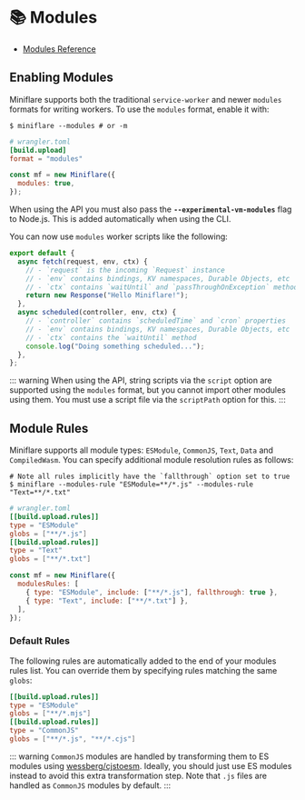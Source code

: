 # 📚 Modules

- [Modules Reference](https://developers.cloudflare.com/workers/cli-wrangler/configuration#modules)

## Enabling Modules

Miniflare supports both the traditional `service-worker` and newer `modules`
formats for writing workers. To use the `modules` format, enable it with:

```shell
$ miniflare --modules # or -m
```

```toml
# wrangler.toml
[build.upload]
format = "modules"
```

```js
const mf = new Miniflare({
  modules: true,
});
```

When using the API you must also pass the **`--experimental-vm-modules`** flag
to Node.js. This is added automatically when using the CLI.

You can now use `modules` worker scripts like the following:

```js
export default {
  async fetch(request, env, ctx) {
    // - `request` is the incoming `Request` instance
    // - `env` contains bindings, KV namespaces, Durable Objects, etc
    // - `ctx` contains `waitUntil` and `passThroughOnException` methods
    return new Response("Hello Miniflare!");
  },
  async scheduled(controller, env, ctx) {
    // - `controller` contains `scheduledTime` and `cron` properties
    // - `env` contains bindings, KV namespaces, Durable Objects, etc
    // - `ctx` contains the `waitUntil` method
    console.log("Doing something scheduled...");
  },
};
```

<!--prettier-ignore-start-->
::: warning
When using the API, string scripts via the `script` option are supported using
the `modules` format, but you cannot import other modules using them. You  must
use a script file via the `scriptPath` option for this.
:::
<!--prettier-ignore-end-->

## Module Rules

Miniflare supports all module types: `ESModule`, `CommonJS`, `Text`, `Data` and
`CompiledWasm`. You can specify additional module resolution rules as follows:

```shell
# Note all rules implicitly have the `fallthrough` option set to true
$ miniflare --modules-rule "ESModule=**/*.js" --modules-rule "Text=**/*.txt"
```

```toml
# wrangler.toml
[[build.upload.rules]]
type = "ESModule"
globs = ["**/*.js"]
[[build.upload.rules]]
type = "Text"
globs = ["**/*.txt"]
```

```js
const mf = new Miniflare({
  modulesRules: [
    { type: "ESModule", include: ["**/*.js"], fallthrough: true },
    { type: "Text", include: ["**/*.txt"] },
  ],
});
```

### Default Rules

The following rules are automatically added to the end of your modules rules
list. You can override them by specifying rules matching the same `globs`:

```toml
[[build.upload.rules]]
type = "ESModule"
globs = ["**/*.mjs"]
[[build.upload.rules]]
type = "CommonJS"
globs = ["**/*.js", "**/*.cjs"]
```

<!--prettier-ignore-start-->
::: warning
`CommonJS` modules are handled by transforming them to ES modules using
[wessberg/cjstoesm](https://github.com/wessberg/cjstoesm). Ideally, you should
just use ES modules instead to avoid this extra transformation step. Note that
`.js` files are handled as `CommonJS` modules by default.
:::
<!--prettier-ignore-end-->
